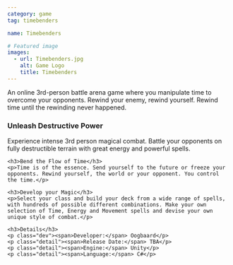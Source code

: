 ```yaml
---
category: game
tag: timebenders

name: Timebenders

# Featured image
images:
  - url: Timebenders.jpg
    alt: Game Logo
    title: Timebenders
---
```


An online 3rd-person battle arena game where you manipulate time to overcome your opponents. Rewind your enemy, rewind yourself. Rewind time until the rewinding never happened. 
<!--content-->

<div class="project-desc">
    <h3>Unleash Destructive Power</h3>
    <p>Experience intense 3rd person magical combat. Battle your opponents on fully destructible terrain with great energy and powerful spells.</p>

    <h3>Bend the Flow of Time</h3>
    <p>Time is of the essence. Send yourself to the future or freeze your opponents. Rewind yourself, the world or your opponent. You control the time.</p>
    
    <h3>Develop your Magic</h3>
    <p>Select your class and build your deck from a wide range of spells, with hundreds of possible different combinations. Make your own selection of Time, Energy and Movement spells and devise your own unique style of combat.</p>

    <h3>Details</h3>
    <p class="dev"><span>Developer:</span> Oogbaard</p>
    <p class="detail"><span>Release Date:</span> TBA</p>
    <p class="detail"><span>Engine:</span> Unity</p>
    <p class="detail"><span>Language:</span> C#</p>
</div>